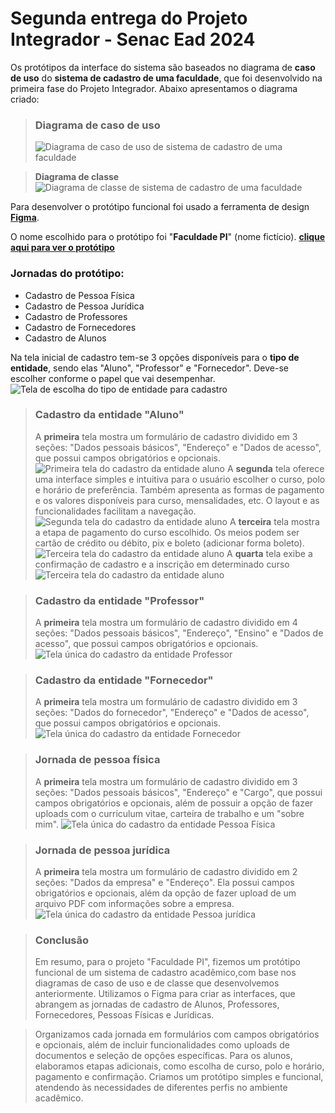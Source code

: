 # Segunda entrega do Projeto Integrador - Senac Ead 2024

Os protótipos da interface do sistema são baseados no diagrama de **caso de uso** do **sistema de cadastro de uma faculdade**, que foi desenvolvido na primeira fase do Projeto Integrador. Abaixo apresentamos o diagrama criado:

> ### Diagrama de caso de uso
> ![Diagrama de caso de uso de sistema de cadastro de uma faculdade](./Images/Diagramas/Diagrama-de-caso-de-uso.jpg "Diagrama de caso de uso de sistema de cadastro de uma faculdade")


> **Diagrama de classe**
![Diagrama de classe de sistema de cadastro de uma faculdade](./Images/Diagramas/Diagrama-de-classe.png "Diagrama de classe de sistema de cadastro de uma faculdade")


Para desenvolver o protótipo funcional foi usado a ferramenta de design **[Figma](https://www.figma.com)**.

O nome escolhido para o protótipo foi "**Faculdade PI**" (nome fictício). **[clique aqui para ver o protótipo](https://www.figma.com/design/pkkBQVRADTYcfmO2tnlJQj/Projeto-Integrador-II?node-id=0-1&t=pEZ4a5mmYh5KkvhL-1)**

### Jornadas do protótipo:
- Cadastro de Pessoa Física ​
- Cadastro de Pessoa Jurídica ​
- Cadastro de Professores ​
- Cadastro de Fornecedores ​
- Cadastro de Alunos

Na tela inicial de cadastro tem-se 3 opções disponíveis para o **tipo de entidade**, sendo elas "Aluno", "Professor" e "Fornecedor". Deve-se escolher conforme o papel que vai desempenhar.
![Tela de escolha do tipo de entidade para cadastro](./Images/Tela-1.png "Tela de escolha do tipo de entidade para cadastro")


> ### Cadastro da entidade "Aluno"
> A **primeira** tela mostra um formulário de cadastro dividido em 3 seções: "Dados pessoais básicos", "Endereço" e "Dados de acesso", que possui campos obrigatórios e opcionais.
> ![Primeira tela do cadastro da entidade aluno](./Images/Aluno/Tela-1-aluno.png "Primeira tela do cadastro da entidade Aluno")
> A **segunda** tela oferece uma interface simples e intuitiva para o usuário escolher o curso, polo e horário de preferência. Também apresenta as formas de pagamento e os valores disponíveis para curso, mensalidades, etc. O layout e as funcionalidades facilitam a navegação.
> ![Segunda tela do cadastro da entidade aluno](./Images/Aluno/Tela-2-aluno.png "Segunda tela do cadastro da entidade Aluno")
> A **terceira** tela mostra a etapa de pagamento do curso escolhido. Os meios podem ser cartão de crédito ou débito, pix e boleto (adicionar forma boleto).
> ![Terceira tela do cadastro da entidade aluno](./Images/Aluno/Tela-3-aluno.png "Terceira tela do cadastro da entidade Aluno")
> A **quarta** tela exibe a confirmação de cadastro e a inscrição em determinado curso
> ![Terceira tela do cadastro da entidade aluno](./Images/Aluno/Tela-4-aluno.png "Terceira tela do cadastro da entidade Aluno")






> ### Cadastro da entidade "Professor"
> A **primeira** tela mostra um formulário de cadastro dividido em 4 seções: "Dados pessoais básicos", "Endereço", "Ensino" e "Dados de acesso", que possui campos obrigatórios e opcionais.
> ![Tela única do cadastro da entidade Professor](./Images/Professor/Tela-1-professor.png "Tela do cadastro da entidade Professor")

> ### Cadastro da entidade "Fornecedor"
> A **primeira** tela mostra um formulário de cadastro dividido em 3 seções: "Dados do fornecedor", "Endereço" e "Dados de acesso", que possui campos obrigatórios e opcionais.
> ![Tela única do cadastro da entidade Fornecedor](./Images/Fornecedor/Tela-1-Fornecedor.png "Tela do cadastro da entidade Fornecedor")


> ### Jornada de pessoa física
> A **primeira** tela mostra um formulário de cadastro dividido em 3 seções: "Dados pessoais básicos", "Endereço" e "Cargo", que possui campos obrigatórios e opcionais, além de possuir a opção de fazer uploads com o curriculum vitae, carteira de trabalho e um "sobre mim".
> ![Tela única do cadastro da entidade Pessoa Física](./Images/Professor/Tela-1-PF.png "Tela do cadastro da entidade Pessoa física")

> ### Jornada de pessoa jurídica
> A **primeira** tela mostra um formulário de cadastro dividido em 2 seções: "Dados da empresa" e "Endereço". Ela possui campos obrigatórios e opcionais, além da opção de fazer upload de um arquivo PDF com informações sobre a empresa.
> ![Tela única do cadastro da entidade Pessoa jurídica](./Images/Fornecedor/Tela-1-PJ.png "Tela do cadastro da entidade Pessoa jurídica")

> ### Conclusão
> Em resumo, para o projeto "Faculdade PI", fizemos um protótipo funcional de um sistema de cadastro acadêmico,com base nos diagramas de caso de uso e de classe que desenvolvemos anteriormente. Utilizamos o Figma para criar as interfaces, que abrangem as jornadas de cadastro de Alunos, Professores, Fornecedores, Pessoas Físicas e Jurídicas.

> Organizamos cada jornada em formulários com campos obrigatórios e opcionais, além de incluir funcionalidades como uploads de documentos e seleção de opções específicas. Para os alunos, elaboramos etapas adicionais, como escolha de curso, polo e horário, pagamento e confirmação. Criamos um protótipo simples e funcional, atendendo às necessidades de diferentes perfis no ambiente acadêmico.
